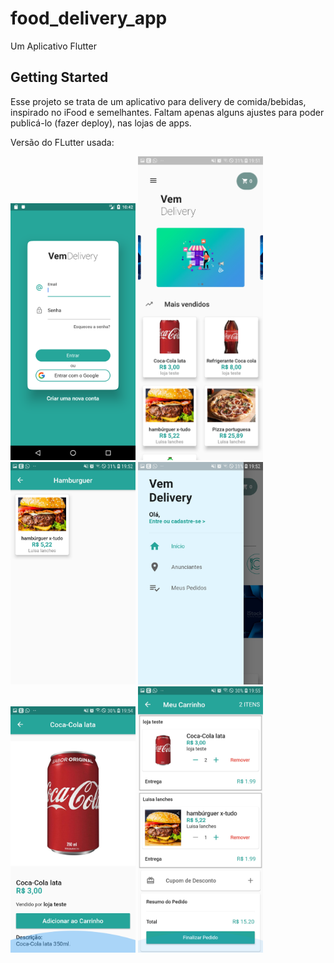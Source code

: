 # food_delivery_app

Um Aplicativo Flutter

## Getting Started

Esse projeto se trata de um aplicativo para delivery de comida/bebidas, inspirado no iFood e semelhantes. Faltam apenas alguns ajustes para poder publicá-lo (fazer deploy), nas lojas de apps.

Versão do FLutter usada:

<img src="/screenshots/screenshot.png" width="200">
<img src="/screenshots/screenshot1.jpg" width="200">
<img src="/screenshots/screenshot2.jpg" width="200">
<img src="/screenshots/screenshot3.jpg" width="200">
<img src="/screenshots/screenshot4.jpg" width="200">
<img src="/screenshots/screenshot5.jpg" width="200">
